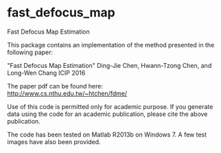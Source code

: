 # fast_defocus_map
Fast Defocus Map Estimation

This package contains an implementation of the method presented in the following paper:

"Fast Defocus Map Estimation" 
Ding-Jie Chen, Hwann-Tzong Chen, and Long-Wen Chang
ICIP 2016

The paper pdf can be found here:
http://www.cs.nthu.edu.tw/~htchen/fdme/

Use of this code is permitted only for academic purpose. If you 
generate data using the code for an academic publication, please 
cite the above publication. 

The code has been tested on Matlab R2013b on Windows 7.
A few test images have also been provided. 

